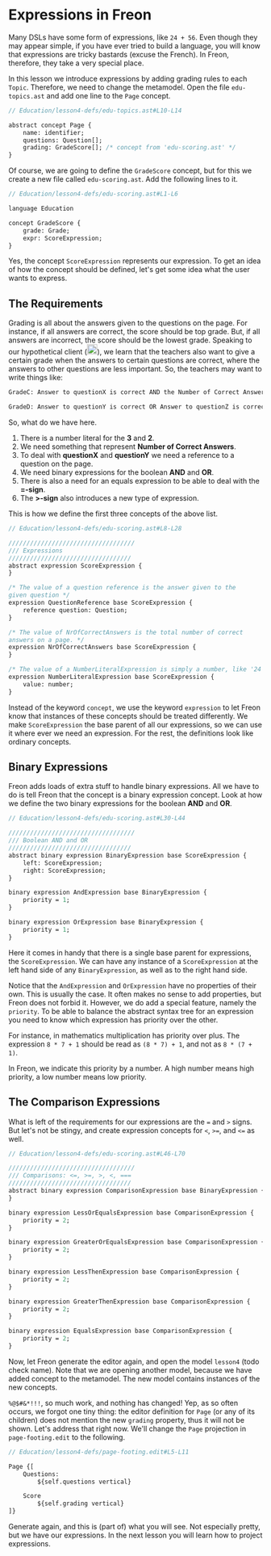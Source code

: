 <script>
    import Figure from '$lib/figures/Figure.svelte';
</script>

# Expressions in Freon

Many DSLs have some form of expressions, like `24 + 56`. Even though they may appear simple, if you have ever
tried to build a language, you will know that expressions are tricky bastards (excuse the French). In Freon, therefore, they take
a very special place.

In this lesson we introduce expressions by adding grading rules to each `Topic`. Therefore, we need to change the metamodel.
Open the file `edu-topics.ast` and add one line to the `Page` concept.

```proto
// Education/lesson4-defs/edu-topics.ast#L10-L14

abstract concept Page {
    name: identifier;
    questions: Question[];
    grading: GradeScore[]; /* concept from 'edu-scoring.ast' */
}
```

Of course, we are going to define the `GradeScore` concept, but for this we create a new file called `edu-scoring.ast`.
Add the following lines to it.

```proto
// Education/lesson4-defs/edu-scoring.ast#L1-L6

language Education

concept GradeScore {
    grade: Grade;
    expr: ScoreExpression;
}
```

Yes, the concept `ScoreExpression` represents our expression. To get an idea of
how the concept should be defined, let's get some idea what the user wants to express.

## The Requirements

Grading is all about the answers given to the questions on the page. For instance, if all answers are correct,
the score should be top grade. But, if all answers are incorrect, the score should be the lowest grade.
Speaking to our hypothetical client (<img src="/icons/smile.png" alt="Smiley" width="20" height="20">), we
learn that the teachers also want to give a certain grade when the answers to certain questions are correct,
where the answers to other questions are less important. So, the teachers may want to write things like:

```txt
GradeC: Answer to questionX is correct AND the Number of Correct Answers = 3

GradeD: Answer to questionY is correct OR Answer to questionZ is correct AND the Number of Correct Answers > 2
```

So, what do we have here.

1. There is a number literal for the **3** and **2**.
2. We need something that represent **Number of Correct Answers**.
3. To deal with **questionX** and **questionY** we need a reference to a question on the page.
4. We need binary expressions for the boolean **AND** and **OR**.
5. There is also a need for an equals expression to be able to deal with the **=-sign**.
6. The **>-sign** also introduces a new type of expression.

This is how we define the first three concepts of the above list.

```proto
// Education/lesson4-defs/edu-scoring.ast#L8-L28

///////////////////////////////////
/// Expressions
//////////////////////////////////
abstract expression ScoreExpression {
}

/* The value of a question reference is the answer given to the
given question */
expression QuestionReference base ScoreExpression {
    reference question: Question;
}

/* The value of NrOfCorrectAnswers is the total number of correct
answers on a page. */
expression NrOfCorrectAnswers base ScoreExpression {
}

/* The value of a NumberLiteralExpression is simply a number, like '24' */
expression NumberLiteralExpression base ScoreExpression {
    value: number;
}
```

Instead of the keyword `concept`, we use the keyword `expression` to let Freon know that instances
of these concepts should be treated differently. We make `ScoreExpression` the base parent of all
our expressions, so we can use it where ever we need an expression. For the rest, the definitions look
like ordinary concepts.

## Binary Expressions

Freon adds loads of extra stuff to handle binary expressions. All we have to do is tell Freon that
the concept is a binary expression concept. Look at how we define the two binary expressions for
the boolean **AND** and **OR**.

```proto
// Education/lesson4-defs/edu-scoring.ast#L30-L44

///////////////////////////////////
/// Boolean AND and OR
//////////////////////////////////
abstract binary expression BinaryExpression base ScoreExpression {
    left: ScoreExpression;
    right: ScoreExpression;
}

binary expression AndExpression base BinaryExpression {
    priority = 1;
}

binary expression OrExpression base BinaryExpression {
    priority = 1;
}
```

Here it comes in handy that there is a single base parent for
expressions, the `ScoreExpression`. We can have any instance of a
`ScoreExpression` at the left hand side of any `BinaryExpression`, as well as to the
right hand side.

Notice that the `AndExpression` and `OrExpression` have no properties of their own.
This is usually the case.
It often makes no sense to add properties, but Freon does not forbid it. However, we
do add a special feature, namely the `priority`. To be able to balance the abstract syntax tree for
an expression you need to know which expression has priority over the other.

For instance, in mathematics multiplication has priority over plus. The expression
`8 * 7 + 1` should be read as `(8 * 7) + 1`, and not as `8 * (7 + 1)`.

In Freon, we indicate this priority by a number. A high number means high priority,
a low number means low priority.

## The Comparison Expressions

What is left of the requirements for our expressions are the `=` and `>` signs. But let's
not be stingy, and create expression concepts for `<`, `>=`, and `<=` as well.

```proto
// Education/lesson4-defs/edu-scoring.ast#L46-L70

///////////////////////////////////
/// Comparisons: <=, >=, >, <, ===
//////////////////////////////////
abstract binary expression ComparisonExpression base BinaryExpression {
}

binary expression LessOrEqualsExpression base ComparisonExpression {
    priority = 2;
}

binary expression GreaterOrEqualsExpression base ComparisonExpression {
    priority = 2;
}

binary expression LessThenExpression base ComparisonExpression {
    priority = 2;
}

binary expression GreaterThenExpression base ComparisonExpression {
    priority = 2;
}

binary expression EqualsExpression base ComparisonExpression {
    priority = 2;
}
```

Now, let Freon generate the editor again, and open the model `lesson4` (todo check name). Note that we are opening 
another model, because we have added concept to the metamodel. The new model contains instances of the new concepts.

`%@$#&*!!!`, so much work, and nothing has changed!
Yep, as so often occurs, we forgot one tiny thing: the editor definition for `Page` (or any of its children) does
not mention the new `grading` property, thus it will not be shown. Let's address that right now. We'll change the `Page` projection
in `page-footing.edit` to the following.

```proto
// Education/lesson4-defs/page-footing.edit#L5-L11

Page {[
    Questions:
        ${self.questions vertical}

    Score
        ${self.grading vertical}
]}
```

Generate again, and this is (part of) what you will see. Not especially pretty, but we have our expressions. In the next
lesson you will learn how to project expressions.

<Figure
imageName={'tutorial/Tutorial-lesson4-screenshot1.png'}
caption={'Editor after adding grading to the metamodel'}
figureNumber={1}
/>
